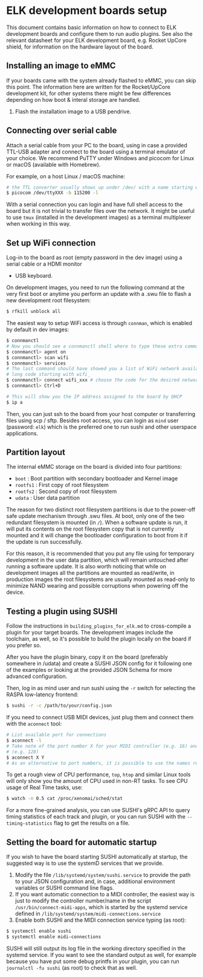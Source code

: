 # ELK development boards setup

This document contains basic information on how to connect to ELK development boards and configure
them to run audio plugins. See also the relevant datasheet for your ELK development board, e.g.
Rocket UpCore shield, for information on the hardware layout of the board.

## Installing an image to eMMC

If your boards came with the system already flashed to eMMC, you can skip this point. The
information here are written for the Rocket/UpCore development kit, for other systems there might be
few differences depending on how boot & interal storage are handled.

  1. Flash the installation image to a USB pendrive.

## Connecting over serial cable

Attach a serial cable from your PC to the board, using in case a provided TTL-USB adapter and
connect to the board using a terminal emulator of your choice. We recommend PuTTY under Windows and
picocom for Linux or macOS (available with Homebrew).

For example, on a host Linux / macOS machine:
```bash
# the TTL converter usually shows up under /dev/ with a name starting with tty
$ picocom /dev/ttyXXX -b 115200 -l
```

With a serial connection you can login and have full shell access to the board but it is not trivial
to transfer files over the network. It might be useful to use `tmux` (installed in the development
images) as a terminal multiplexer when working in this way.

## Set up WiFi connection

Log-in to the board as root (empty password in the dev image) using a serial cable or a HDMI monitor
+ USB keyboard.

On development images, you need to run the following command at the very first boot or anytime you
perform an update with a .swu file to flash a new development root filesystem:

```bash
$ rfkill unblock all
```

The easiest way to setup WiFi access is through `connman`, which is enabled by default in dev
images:

```bash
$ connmanctl
# Now you should see a connmanctl shell where to type these extra commands:
$ connmanctl> agent on
$ connmanctl> scan wifi
$ connmanctl> services
# The last command should have showed you a list of WiFi network available with their SSID and a
# long code starting with wifi_
$ connmanctl> connect wifi_xxx # choose the code for the desired network. You can tab-complete. 
$ connmanctl> Ctrl+D

# This will show you the IP address assigned to the board by DHCP
$ ip a
```

Then, you can just ssh to the board from your host computer or transferring files using scp / sftp.
Besides root access, you can login as `mind` user (password: `elk`) which is the preferred one to
run sushi and other userspace applications.

## Partition layout

The internal eMMC storage on the board is divided into four partitions:

  * `boot`    : Boot partition with secondary bootloader and Kernel image
  * `rootfs1` : First copy of root filesystem
  * `rootfs2` : Second copy of root filesystem
  * `udata`   : User data partition

The reason for two distinct root filesystem partitions is due to the power-off safe update mechanism
through .swu files. At boot, only one of the two redundant filesystem is mounted (in `/`). When a
software update is run, it will put its contents on the root filesystem copy that is not currently
mounted and it will change the bootloader configuration to boot from it if the update is run
successfully. 

For this reason, it is recommended that you put any file using for temporary development in the user
data partition, which will remain untouched after running a software update. It is also worth
noticing that while on development images all the partitions are mounted as read/write, in
production images the root filesystems are usually mounted as read-only to minimize NAND wearing and
possible corruptions when powering off the device.

## Testing a plugin using SUSHI

Follow the instructions in `building_plugins_for_elk.md` to cross-compile a plugin for your target
boards. The development images include the toolchain, as well, so it's possible to build the plugin
locally on the board if you prefer so.

After you have the plugin binary, copy it on the board (preferably somewhere in /udata) and create a
SUSHI JSON config for it following one of the examples or looking at the provided JSON Schema for
more advanced configuration.

Then, log in as mind user and run sushi using the `-r` switch for selecting the RASPA low-latency
frontend:

```bash
$ sushi -r -c /path/to/your/config.json
```

If you need to connect USB MIDI devices, just plug them and connect them with the `aconnect` tool:

```bash
# List available port for connections
$ aconnect -l
# Take note of the port number X for your MIDI controller (e.g. 16) and the one Y assigned to Sushi
# (e.g. 128)
$ aconnect X Y
# As an alternative to port numbers, it is possible to use the names reported by aconnect -l
```

To get a rough view of CPU performance, `top`, `htop` and similar Linux tools will only show you
the amount of CPU used in non-RT tasks. To see CPU usage of Real Time tasks, use:

```bash
$ watch -n 0.5 cat /proc/xenomai/sched/stat
```

For a more fine-grained analysis, you can use SUSHI's gRPC API to query timing statistics of each
track and plugin, or you can run SUSHI with the `--timing-statistics` flag to get the results on
a file.

## Setting the board for automatic startup

If you wish to have the board starting SUSHI automatically at startup, the suggested way is to use
the systemD services that we provide.

  1. Modify the file `/lib/systemd/system/sushi.service` to provide the path to your JSON configuration
and, in case, additional environment variables or SUSHI command line flags.
  2. If you want automatic connection to a MIDI controller, the easiest way is just to modify the
controller number/name in the script `/usr/bin/connect-midi-apps`, which is started by the systemd
service defined in `/lib/systemd/system/midi-connections.service`
  3. Enable both SUSHI and the MIDI connection service typing (as root):

```bash
$ systemctl enable sushi
$ systemctl enable midi-connections
```

SUSHI will still output its log file in the working directory specified in the systemd service. If
you want to see the standard output as well, for example because you have put some debug printfs in
your plugin, you can run `journalctl -fu sushi` (as root) to check that as well.

